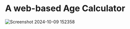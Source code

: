 # A web-based Age Calculator


![Screenshot 2024-10-09 152358](https://github.com/user-attachments/assets/850f207c-09c9-4b86-b67e-70bbcdcf56ab)
